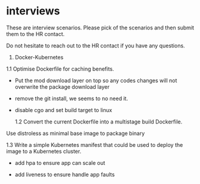 # interviews

These are interview scenarios. Please pick of the scenarios and then submit them to the HR contact.

Do not hesitate to reach out to the HR contact if you have any questions.

1. Docker-Kubernetes

1.1 Optimise Dockerfile for caching benefits.

- Put the mod download layer on top so any codes changes will not overwrite the package download layer

- remove the git install, we seems to no need it.

- disable cgo and set build target to linux

  1.2 Convert the current Dockerfile into a multistage build Dockerfile.

Use distroless as minimal base image to package binary

1.3 Write a simple Kubernetes manifest that could be used to deploy the image to a Kubernetes cluster.

- add hpa to ensure app can scale out

- add liveness to ensure handle app faults
